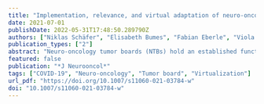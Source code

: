 ```yaml
---
title: "Implementation, relevance, and virtual adaptation of neuro-oncological tumor boards during the COVID-19 pandemic: a nationwide provider survey"
date: 2021-07-01
publishDate: 2022-05-31T17:48:50.289790Z
authors: ["Niklas Schäfer", "Elisabeth Bumes", "Fabian Eberle", "Viola Fox", "Florian Gessler", "Frank A. Giordano", "Juergen Konczalla", "Julia Onken", "Malte Ottenhausen", "Moritz Scherer", "Matthias Schneider", "Hartmut Vatter", "Ulrich Herrlinger", "Patrick Schuss"]
publication_types: ["2"]
abstract: "Neuro-oncology tumor boards (NTBs) hold an established function in cancer care as multidisciplinary tumor boards. However, NTBs predominantly exist at academic and/or specialized centers. In addition to increasing centralization throughout the healthcare system, changes due to the COVID-19 pandemic have arguably resulted in advantages by conducting clinical meetings virtually. We therefore asked about the experience and acceptance of (virtualized) NTBs and their potential benefits."
featured: false
publication: "*J Neurooncol*"
tags: ["COVID-19", "Neuro-oncology", "Tumor board", "Virtualization"]
url_pdf: "https://doi.org/10.1007/s11060-021-03784-w"
doi: "10.1007/s11060-021-03784-w"
---
```


